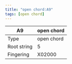 ```yaml
---
title: "open chord:A9"
tags: [open chord]
---
```


|A9|open chord|
|---|---|
|Type|open chord|
|Root string|5|
|Fingering|X02000|

